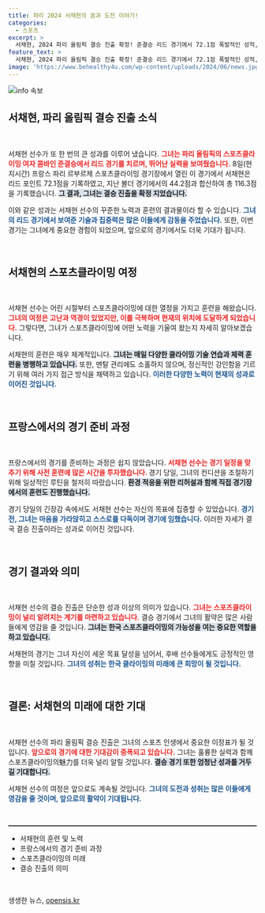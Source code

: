 ```yaml
---
title: 파리 2024 서채현의 꿈과 도전 이야기!
categories:
  - 스포츠
excerpt: >
  서채현, 2024 파리 올림픽 결승 진출 확정! 준결승 리드 경기에서 72.1점 폭발적인 성적, 스포츠클라이밍의 새로운 전설을 노린다!
feature_text: >
  서채현, 2024 파리 올림픽 결승 진출 확정! 준결승 리드 경기에서 72.1점 폭발적인 성적, 스포츠클라이밍의 새로운 전설을 노린다!
image: 'https://www.behealthy4u.com/wp-content/uploads/2024/06/news.jpg'
---
```


<p><img src="https://www.behealthy4u.com/wp-content/uploads/2024/06/news.jpg" alt="info 속보" /></p>

<h2 data-ke-size="size26">서채현, 파리 올림픽 결승 진출 소식</h2>

<p data-ke-size="size16">&nbsp;</p>

<p>서채현 선수가 또 한 번의 큰 성과를 이루어 냈습니다. <b><span style="color: #ee2323;">그녀는 파리 올림픽의 스포츠클라이밍 여자 콤바인 준결승에서 리드 경기를 치르며, 뛰어난 실력을 보여줬습니다.</span></b> 8일(현지시간) 프랑스 파리 르부르제 스포츠클라이밍 경기장에서 열린 이 경기에서 서채현은 리드 포인트 72.1점을 기록하였고, 지난 볼더 경기에서의 44.2점과 합산하여 총 116.3점을 기록했습니다. <b><span style="background-color: #21538527;">그 결과, 그녀는 결승 진출을 확정 지었습니다.</span></b> </p>

<p>이와 같은 성과는 서채현 선수의 꾸준한 노력과 훈련의 결과물이라 할 수 있습니다. <b><span style="color: #1a5490;">그녀의 리드 경기에서 보여준 기술과 집중력은 많은 이들에게 감동을 주었습니다.</span></b> 또한, 이번 경기는 그녀에게 중요한 경험이 되었으며, 앞으로의 경기에서도 더욱 기대가 됩니다.</p>

<p data-ke-size="size16">&nbsp;</p>

<h2 data-ke-size="size26">서채현의 스포츠클라이밍 여정</h2>

<p data-ke-size="size16">&nbsp;</p>

<p>서채현 선수는 어린 시절부터 스포츠클라이밍에 대한 열정을 가지고 훈련을 해왔습니다. <b><span style="color: #ee2323;">그녀의 여정은 고난과 역경이 있었지만, 이를 극복하며 현재의 위치에 도달하게 되었습니다.</span></b> 그렇다면, 그녀가 스포츠클라이밍에 어떤 노력을 기울여 왔는지 자세히 알아보겠습니다. </p>

<p>서채현의 훈련은 매우 체계적입니다. <b><span style="background-color: #21538527;">그녀는 매일 다양한 클라이밍 기술 연습과 체력 훈련을 병행하고 있습니다.</span></b> 또한, 멘탈 관리에도 소홀하지 않으며, 정신적인 강인함을 기르기 위해 여러 가지 접근 방식을 채택하고 있습니다. <b><span style="color: #1a5490;">이러한 다양한 노력이 현재의 성과로 이어진 것입니다.</span></b></p>

<p data-ke-size="size16">&nbsp;</p>

<h2 data-ke-size="size26">프랑스에서의 경기 준비 과정</h2>

<p data-ke-size="size16">&nbsp;</p>

<p>프랑스에서의 경기를 준비하는 과정은 쉽지 않았습니다. <b><span style="color: #ee2323;">서채현 선수는 경기 일정을 맞추기 위해 사전 훈련에 많은 시간을 투자했습니다. </span></b> 경기 당일, 그녀의 컨디션을 조절하기 위해 일상적인 루틴을 철저히 따랐습니다. <b><span style="background-color: #21538527;">환경 적응을 위한 리허설과 함께 직접 경기장에서의 훈련도 진행했습니다.</span></b></p>

<p>경기 당일의 긴장감 속에서도 서채현 선수는 자신의 목표에 집중할 수 있었습니다. <b><span style="color: #1a5490;">경기 전, 그녀는 마음을 가라앉히고 스스로를 다독이며 경기에 임했습니다.</span></b> 이러한 자세가 결국 결승 진출이라는 성과로 이어진 것입니다.</p>

<p data-ke-size="size16">&nbsp;</p>

<h2 data-ke-size="size26">경기 결과와 의미</h2>

<p data-ke-size="size16">&nbsp;</p>

<p>서채현 선수의 결승 진출은 단순한 성과 이상의 의미가 있습니다. <b><span style="color: #ee2323;">그녀는 스포츠클라이밍이 널리 알려지는 계기를 마련하고 있습니다.</span></b> 결승 경기에서 그녀의 활약은 많은 사람들에게 영감을 줄 것입니다. <b><span style="background-color: #21538527;">그녀는 한국 스포츠클라이밍의 가능성을 여는 중요한 역할을 하고 있습니다.</span></b></p>

<p>서채현의 경기는 그녀 자신이 세운 목표 달성을 넘어서, 후배 선수들에게도 긍정적인 영향을 미칠 것입니다. <b><span style="color: #1a5490;">그녀의 성취는 한국 클라이밍의 미래에 큰 희망이 될 것입니다.</span></b></p>

<p data-ke-size="size16">&nbsp;</p>

<h2 data-ke-size="size26">결론: 서채현의 미래에 대한 기대</h2>

<p data-ke-size="size16">&nbsp;</p>

<p>서채현 선수의 파리 올림픽 결승 진출은 그녀의 스포츠 인생에서 중요한 이정표가 될 것입니다. <b><span style="color: #ee2323;">앞으로의 경기에 대한 기대감이 증폭되고 있습니다.</span></b> 그녀는 훌륭한 실력과 함께 스포츠클라이밍의魅力를 더욱 널리 알릴 것입니다. <b><span style="background-color: #21538527;">결승 경기 또한 엄청난 성과를 거두길 기대합니다.</span></b></p>

<p>서채현 선수의 여정은 앞으로도 계속될 것입니다. <b><span style="color: #1a5490;">그녀의 도전과 성취는 많은 이들에게 영감을 줄 것이며, 앞으로의 활약이 기대됩니다.</span></b></p>

<p data-ke-size="size16">&nbsp;</p>

<hr style="height:2px; border:none; color:#333; background-color:#333;">

<ul>
    <li>서채현의 훈련 및 노력</li>
    <li>프랑스에서의 경기 준비 과정</li>
    <li>스포츠클라이밍의 미래</li>
    <li>결승 진출의 의미</li>
</ul>

<p data-ke-size="size16">&nbsp;</p>
생생한 뉴스, <a href="https://opensis.kr" rel="dofollow">opensis.kr</a>


